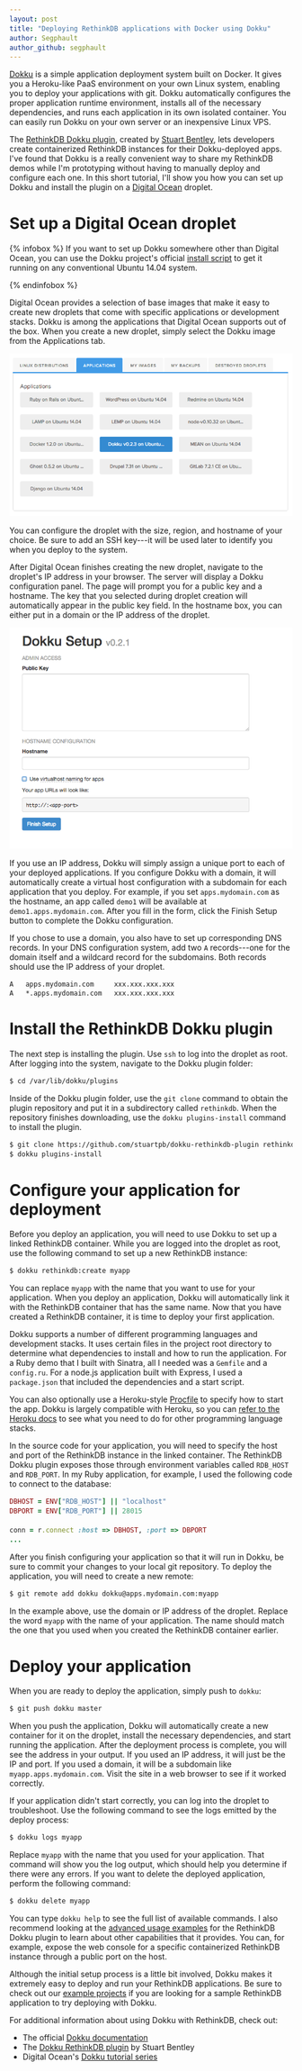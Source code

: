 ```yaml
---
layout: post
title: "Deploying RethinkDB applications with Docker using Dokku"
author: Segphault
author_github: segphault
---
```


[Dokku][] is a simple application deployment system built on Docker. It gives
you a Heroku-like PaaS environment on your own Linux system, enabling you to
deploy your applications with git. Dokku automatically configures the proper
application runtime environment, installs all of the necessary dependencies,
and runs each application in its own isolated container.  You can easily run
Dokku on your own server or an inexpensive Linux VPS.

[Dokku]: http://progrium.com/blog/2013/06/19/dokku-the-smallest-paas-implementation-youve-ever-seen/

The [RethinkDB Dokku plugin][1], created by [Stuart Bentley][2], lets
developers create containerized RethinkDB instances for their Dokku-deployed
apps. I've found that Dokku is a really convenient way to share my RethinkDB
demos while I'm prototyping without having to manually deploy and configure
each one. In this short tutorial, I'll show you how you can set up Dokku and
install the plugin on a [Digital Ocean][] droplet.
<!--more-->

[1]: https://github.com/stuartpb/dokku-rethinkdb-plugin
[2]: https://github.com/stuartpb
[Digital Ocean]: https://www.digitalocean.com/

# Set up a Digital Ocean droplet

{% infobox %}
If you want to set up Dokku somewhere other than Digital Ocean, you can use the
Dokku project's official [install script][] to get it running on any
conventional Ubuntu 14.04 system.

[install script]: https://github.com/progrium/dokku#installing
{% endinfobox %}

Digital Ocean provides a selection of base images that make it easy to create
new droplets that come with specific applications or development stacks. Dokku
is among the applications that Digital Ocean supports out of the box. When you
create a new droplet, simply select the Dokku image from the Applications tab.

<img src="/assets/images/posts/2014-10-07-dokkudroplet.png">

You can configure the droplet with the size, region, and hostname of your
choice. Be sure to add an SSH key---it will be used later to identify you when
you deploy to the system.

After Digital Ocean finishes creating the new droplet, navigate to the
droplet's IP address in your browser. The server will display a Dokku
configuration panel. The page will prompt you for a public key and a hostname.
The key that you selected during droplet creation will automatically appear in
the public key field. In the hostname box, you can either put in a domain or
the IP address of the droplet.

<img src="/assets/images/posts/2014-10-07-dokkusetup.png">

If you use an IP address, Dokku will simply assign a unique port to each of
your deployed applications. If you configure Dokku with a domain, it will
automatically create a virtual host configuration with a subdomain for each
application that you deploy. For example, if you set `apps.mydomain.com` as the
hostname, an app called `demo1` will be available at `demo1.apps.mydomain.com`.
After you fill in the form, click the Finish Setup button to complete the Dokku
configuration.

If you chose to use a domain, you also have to set up corresponding DNS
records. In your DNS configuration system, add two `A` records---one for the
domain itself and a wildcard record for the subdomains. Both records should use
the IP address of your droplet. 

```
A   apps.mydomain.com     xxx.xxx.xxx.xxx
A   *.apps.mydomain.com   xxx.xxx.xxx.xxx
```

# Install the RethinkDB Dokku plugin

The next step is installing the plugin. Use `ssh` to log into the droplet as
root. After logging into the system, navigate to the Dokku plugin folder:

```bash
$ cd /var/lib/dokku/plugins
```

Inside of the Dokku plugin folder, use the `git clone` command to obtain the
plugin repository and put it in a subdirectory called `rethinkdb`. When the
repository finishes downloading, use the `dokku plugins-install` command to
install the plugin.

```bash
$ git clone https://github.com/stuartpb/dokku-rethinkdb-plugin rethinkdb
$ dokku plugins-install
```

# Configure your application for deployment

Before you deploy an application, you will need to use Dokku to set up a linked
RethinkDB container. While you are logged into the droplet as root, use the
following command to set up a new RethinkDB instance:

```bash
$ dokku rethinkdb:create myapp
```

You can replace `myapp` with the name that you want to use for your
application. When you deploy an application, Dokku will automatically link it
with the RethinkDB container that has the same name. Now that you have created
a RethinkDB container, it is time to deploy your first application.

Dokku supports a number of different programming languages and development
stacks. It uses certain files in the project root directory to determine what
dependencies to install and how to run the application. For a Ruby demo that I
built with Sinatra, all I needed was a `Gemfile` and a `config.ru`. For a
node.js application built with Express, I used a `package.json` that included
the dependencies and a start script.

You can also optionally use a Heroku-style [Procfile][3] to specify how to
start the app.  Dokku is largely compatible with Heroku, so you can [refer to
the Heroku docs][4] to see what you need to do for other programming language
stacks.

[3]: https://devcenter.heroku.com/articles/getting-started-with-nodejs#define-a-procfile
[4]: https://devcenter.heroku.com/start

In the source code for your application, you will need to specify the host and
port of the RethinkDB instance in the linked container. The RethinkDB Dokku
plugin exposes those through environment variables called `RDB_HOST` and
`RDB_PORT`. In my Ruby application, for example, I used the following code to
connect to the database:

```ruby
DBHOST = ENV["RDB_HOST"] || "localhost"
DBPORT = ENV["RDB_PORT"] || 28015

conn = r.connect :host => DBHOST, :port => DBPORT
...
```

After you finish configuring your application so that it will run in Dokku, be
sure to commit your changes to your local git repository. To deploy the
application, you will need to create a new remote:


```bash
$ git remote add dokku dokku@apps.mydomain.com:myapp
```

In the example above, use the domain or IP address of the droplet. Replace the
word `myapp` with the name of your application. The name should match the one
that you used when you created the RethinkDB container earlier.

# Deploy your application

When you are ready to deploy the application, simply push to `dokku`:

```bash
$ git push dokku master
```

When you push the application, Dokku will automatically create a new container
for it on the droplet, install the necessary dependencies, and start running
the application. After the deployment process is complete, you will see the
address in your output. If you used an IP address, it will just be the IP and
port. If you used a domain, it will be a subdomain like
`myapp.apps.mydomain.com`. Visit the site in a web browser to see if it worked
correctly.

If your application didn't start correctly, you can log into the droplet to
troubleshoot. Use the following command to see the logs emitted by the deploy
process:

```bash
$ dokku logs myapp
```

Replace `myapp` with the name that you used for your application. That command
will show you the log output, which should help you determine if there were any
errors. If you want to delete the deployed application, perform the following
command:

```bash
$ dokku delete myapp
```

You can type `dokku help` to see the full list of available commands. I also
recommend looking at the [advanced usage examples][5] for the RethinkDB Dokku
plugin to learn about other capabilities that it provides. You can, for
example, expose the web console for a specific containerized RethinkDB instance
through a public port on the host.

[5]: https://github.com/stuartpb/dokku-rethinkdb-plugin#advanced-usage

Although the initial setup process is a little bit involved, Dokku makes it
extremely easy to deploy and run your RethinkDB applications. Be sure to check
out our [example projects][] if you are
looking for a sample RethinkDB application to try deploying with Dokku.

[example projects]: http://rethinkdb.com/docs/examples/

For additional information about using Dokku with RethinkDB, check out:

* The official [Dokku documentation][6]
* The [Dokku RethinkDB plugin][7] by Stuart Bentley
* Digital Ocean's [Dokku tutorial series][8]

[6]: http://progrium.viewdocs.io/dokku/index
[7]: https://github.com/stuartpb/dokku-rethinkdb-plugin
[8]: https://www.digitalocean.com/community/tutorials/how-to-use-the-digitalocean-dokku-application
